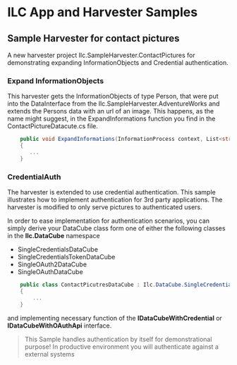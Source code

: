 # ILC App and Harvester Samples

## Sample Harvester for contact pictures

A new harvester project Ilc.SampleHarvester.ContactPictures for demonstrating expanding InformationObjects and Credential authentication.

### Expand InformationObjects

This harvester gets the InformationObjects of type Person, that were put into the DataInterface 
from the Ilc.SampleHarvester.AdventureWorks and extends the Persons data with an url of an image.
This happens, as the name might suggest, in the ExpandInformations function you find in the ContactPictureDatacute.cs file.

```csharp
    public void ExpandInformations(InformationProcess context, List<string> informationIds, IInformationDataInterface dataInterface)
    {
       ...
    }
```

### CredentialAuth

The harvester is extended to use credential authentication. 
This sample illustrates how to implement authentication for 3rd party applications. 
The harvester is modified to only serve pictures to authenticated users.

In order to ease implementation for authentication scenarios, you can simply derive your DataCube class form one of either the following classes in the **Ilc.DataCube** namespace
- SingleCredentialsDataCube
- SingleCredentialsTokenDataCube
- SingleOAuth2DataCube
- SingleOAuthDataCube

```csharp
    public class ContactPicutresDataCube : Ilc.DataCube.SingleCredentialsDataCube, IDataCube, IDataCubeWithCredentialsAuth
    {
        ...
    }
```

and implementing necessary function of the **IDataCubeWithCredential** or **IDataCubeWithOAuthApi** interface.

> This Sample handles authentication by itself for demonstrational purpose! In productive environment you will authenticate against a external systems